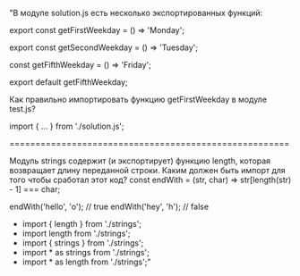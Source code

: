 "В модуле solution.js есть несколько экспортированных функций:

export const getFirstWeekday = () => 'Monday'; 

export const getSecondWeekday = () => 'Tuesday'; 

const getFifthWeekday = () => 'Friday';

export default getFifthWeekday;

Как правильно импортировать функцию getFirstWeekday
в модуле test.js?

import { ... } from './solution.js';

====================================================== 

Модуль strings содержит (и экспортирует) функцию length,
которая возвращает длину переданной строки.
Каким должен быть импорт для того чтобы сработал этот код?
const endWith = (str, char) => str[length(str) - 1] === char;

endWith('hello', 'o'); // true
endWith('hey', 'h'); // false

- import { length } from './strings';
- import length from './strings';
- import { strings } from './strings';
- import * as strings from './strings';
- import * as length from './strings';"
